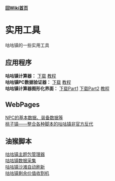 [**回Wiki首页**](README.md)
# 实用工具
咕咕镇的一些实用工具

## 应用程序
**咕咕镇计算器：** [下载](src/app/newkf0.4.5.rar)  [教程](article/index.md)   
**咕咕镇PC数据验证器：** [下载](src/app/newkfcalc0.1.9.8.rar)  [教程](article/index.md)   
**咕咕镇计算器图形化界面：**  [下载Part1](src/app/gugui2.22.part1.rar)  [下载Part2](src/app/gugui2.22.part2.rar)  [教程](article/index.md)   

## WebPages
[NPC的基本数据、装备数据等](https://hazukikaguya-my.sharepoint.com/:x:/g/personal/hazukikaguya_office_inari_site/EfbRJ5KtOspKjfnbAjkT_0EBS9YAcHEh68-6XLvtCL5PoA?e=RrBvBc)   
[桃子镇——整合各种脚本的咕咕镇非官方反代](https://github.com/HazukiKaguya/GuguTownProxy)   

## 油猴脚本
[咕咕镇主题包管理器](https://greasyfork.org/scripts/450204)   
[咕咕镇数据采集](https://greasyfork.org/scripts/445173)   
[咕咕镇沙滩自动刷新](https://greasyfork.org/scripts/397225)   
[咕咕镇剩余价值收割机](https://greasyfork.org/scripts/408937)
